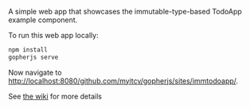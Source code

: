 A simple web app that showcases the immutable-type-based TodoApp example component.

To run this web app locally:

```bash
npm install
gopherjs serve
```

Now navigate to [http://localhost:8080/github.com/myitcv/gopherjs/sites/immtodoapp/](http://localhost:8080/github.com/myitcv/gopherjs/sites/immtodoapp/).

See [the wiki](https://github.com/myitcv/gopherjs/wiki) for more details
